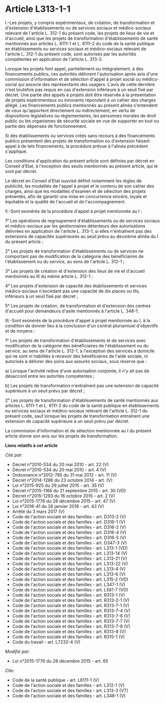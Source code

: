 # Article L313-1-1

I.-Les projets, y compris expérimentaux, de création, de transformation et d'extension d'établissements ou de services
sociaux et médico-sociaux relevant de l'article L. 312-1 du présent code, les projets de lieux de vie et d'accueil, ainsi que
les projets de transformation d'établissements de santé mentionnés aux articles L. 6111-1 et L. 6111-2 du code de la santé
publique en établissements ou services sociaux et médico-sociaux relevant de l'article L. 312-1 du présent code, sont
autorisés par les autorités compétentes en application de l'article L. 313-3. 

Lorsque les projets font appel, partiellement ou intégralement, à des financements publics, ces autorités délivrent
l'autorisation après avis d'une commission d'information et de sélection d'appel à projet social ou médico-social qui associe
des représentants des usagers. L'avis de cette dernière n'est toutefois pas requis en cas d'extension inférieure à un seuil
fixé par décret. Une partie des appels à projets doit être réservée à la présentation de projets expérimentaux ou innovants
répondant à un cahier des charges allégé. Les financements publics mentionnés au présent alinéa s'entendent de ceux
qu'apportent directement ou indirectement, en vertu de dispositions législatives ou réglementaires, les personnes morales de
droit public ou les organismes de sécurité sociale en vue de supporter en tout ou partie des dépenses de fonctionnement. 

Si des établissements ou services créés sans recours à des financements publics présentent des projets de transformation ou
d'extension faisant appel à de tels financements, la procédure prévue à l'alinéa précédent s'applique. 

Les conditions d'application du présent article sont définies par décret en Conseil d'Etat, à l'exception des seuils
mentionnés au présent article, qui le sont par décret. 

Le décret en Conseil d'Etat susvisé définit notamment les règles de publicité, les modalités de l'appel à projet et le
contenu de son cahier des charges, ainsi que les modalités d'examen et de sélection des projets présentés, afin de garantir
une mise en concurrence sincère, loyale et équitable et la qualité de l'accueil et de l'accompagnement. 

II.-Sont exonérés de la procédure d'appel à projet mentionnée au I : 

1° Les opérations de regroupement d'établissements ou de services sociaux et médico-sociaux par les gestionnaires détenteurs
des autorisations délivrées en application de l'article L. 313-1, si elles n'entraînent pas des extensions de capacités
supérieures au seuil prévu au deuxième alinéa du I du présent article ; 

2° Les projets de transformation d'établissements ou de services ne comportant pas de modification de la catégorie des
bénéficiaires de l'établissement ou du service, au sens de l'article L. 312-1 ; 

3° Les projets de création et d'extension des lieux de vie et d'accueil mentionnés au III du même article L. 312-1 ; 

4° Les projets d'extension de capacité des établissements et services médico-sociaux n'excédant pas une capacité de dix
places ou lits, inférieurs à un seuil fixé par décret ; 

5° Les projets de création, de transformation et d'extension des centres d'accueil pour demandeurs d'asile mentionnés à
l'article L. 348-1. 

III.-Sont exonérés de la procédure d'appel à projet mentionnée au I, à la condition de donner lieu à la conclusion d'un
contrat pluriannuel d'objectifs et de moyens : 

1° Les projets de transformation d'établissements et de services avec modification de la catégorie des bénéficiaires de
l'établissement ou du service, au sens de l'article L. 312-1, à l'exception des services à domicile qui ne sont ni habilités
à recevoir des bénéficiaires de l'aide sociale, ni autorisés à délivrer des soins aux assurés sociaux, sous réserve que : 

a) Lorsque l'activité relève d'une autorisation conjointe, il n'y ait pas de désaccord entre les autorités compétentes ; 

b) Les projets de transformation n'entraînent pas une extension de capacité supérieure à un seuil prévu par décret ; 

2° Les projets de transformation d'établissements de santé mentionnés aux articles L. 6111-1 et L. 6111-2 du code de la santé
publique en établissements ou services sociaux et médico-sociaux relevant de l'article L. 312-1 du présent code, sauf lorsque
les projets de transformation entraînent une extension de capacité supérieure à un seuil prévu par décret. 

La commission d'information et de sélection mentionnée au I du présent article donne son avis sur les projets de
transformation.

**Liens relatifs à cet article**

_Cité par_:

  - Décret n°2010-534 du 20 mai 2010 - art. 22 (V)
  - Décret n°2010-534 du 20 mai 2010 - art. 4 (V)
  - Ordonnance n°2012-785 du 31 mai 2012 - art. 11 (V)
  - Décret n°2014-1286 du 23 octobre 2014 - art. (V)
  - Loi n°2015-925 du 29 juillet 2015 - art. 35 (V)
  - Décret n°2015-1166 du 21 septembre 2015 - art. 30 (VD)
  - Décret n°2015-1293 du 16 octobre 2015 - art. 2 (V)
  - Loi n°2015-1776 du 28 décembre 2015 - art. 47 (V)
  - Loi n°2016-41 du 26 janvier 2016 - art. 43 (V)
  - Arrêté du 3 mars 2017 (V)
  - Code de l'action sociale et des familles - art. D313-2 (V)
  - Code de l'action sociale et des familles - art. D316-1 (V)
  - Code de l'action sociale et des familles - art. D316-2 (V)
  - Code de l'action sociale et des familles - art. D316-4 (V)
  - Code de l'action sociale et des familles - art. D316-5 (V)
  - Code de l'action sociale et des familles - art. D347-3 (V)
  - Code de l'action sociale et des familles - art. L313-1 (VD)
  - Code de l'action sociale et des familles - art. L313-14 (V)
  - Code de l'action sociale et des familles - art. L313-21 (V)
  - Code de l'action sociale et des familles - art. L313-22 (V)
  - Code de l'action sociale et des familles - art. L313-4 (V)
  - Code de l'action sociale et des familles - art. L313-6 (V)
  - Code de l'action sociale et des familles - art. L315-2 (VD)
  - Code de l'action sociale et des familles - art. L347-1 (V)
  - Code de l'action sociale et des familles - art. L581-7 (VD)
  - Code de l'action sociale et des familles - art. R313-1 (V)
  - Code de l'action sociale et des familles - art. R313-2-1 (V)
  - Code de l'action sociale et des familles - art. R313-7-1 (V)
  - Code de l'action sociale et des familles - art. R313-7-4 (V)
  - Code de l'action sociale et des familles - art. R313-7-6 (V)
  - Code de l'action sociale et des familles - art. R313-7-7 (V)
  - Code de l'action sociale et des familles - art. R313-7-8 (V)
  - Code de l'action sociale et des familles - art. R313-8 (V)
  - Code de l'action sociale et des familles - art. R315-1 (V)
  - Code du travail - art. L7232-4 (V)

_Modifié par_:

  - Loi n°2015-1776 du 28 décembre 2015 - art. 65

_Cite_:

  - Code de la santé publique - art. L6111-1 (V)
  - Code de l'action sociale et des familles - art. L312-1 (V)
  - Code de l'action sociale et des familles - art. L313-3 (VT)
  - Code de l'action sociale et des familles - art. L348-1 (V)
